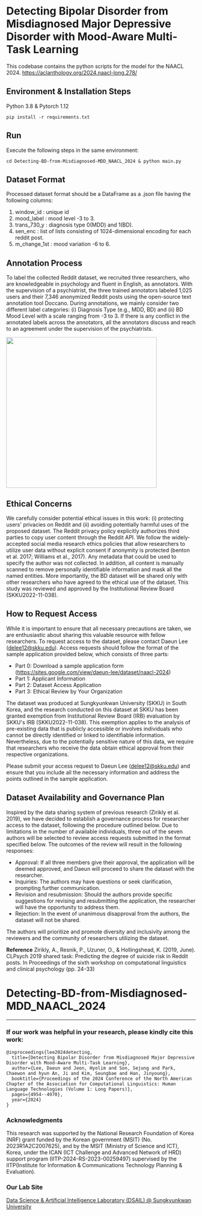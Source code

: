 # Detecting Bipolar Disorder from Misdiagnosed Major Depressive Disorder with Mood-Aware Multi-Task Learning
This codebase contains the python scripts for the model for the NAACL 2024. https://aclanthology.org/2024.naacl-long.278/

## Environment & Installation Steps
Python 3.8 & Pytorch 1.12
```
pip install -r requirements.txt
```

## Run
Execute the following steps in the same environment:
```
cd Detecting-BD-from-Misdiagnosed-MDD_NAACL_2024 & python main.py
```

## Dataset Format
Processed dataset format should be a DataFrame as a .json file having the following columns:
1. window_id : unique id
2. mood_label : mood level -3 to 3.  
3. trans_730_y : diagnosis type 0(MDD) and 1(BD). 
4. sen_enc : list of lists consisting of 1024-dimensional encoding for each reddit post.
5. m_change_1st : mood variation -6 to 6.

## Annotation Process
To label the collected Reddit dataset, we recruited three researchers, who are knowledgeable in psychology and fluent in English, as annotators. With the supervision of a psychiatrist, the three trained annotators labeled 1,025 users and their 7,346 anonymized Reddit posts using the open-source text annotation tool Doccano. During annotations, we mainly consider two different label categories: (i) Diagnosis Type (e.g., MDD, BD) and (ii) BD Mood Level with a scale ranging from -3 to 3. If there is any conflict in the annotated labels across the annotators, all the annotators discuss and reach to an agreement under the supervision of the psychiatrists. 

<img src = "https://github.com/DSAIL-SKKU/Detecting-BD-from-Misdiagnosed-MDD_NAACL_2024/assets/64242572/48b52b1b-5e2a-49dd-9a3c-8ee157e6ce4b" width="400">

## Ethical Concerns
We carefully consider potential ethical issues in this work: (i) protecting users' privacies on Reddit and (ii) avoiding potentially harmful uses of the proposed dataset. The Reddit privacy policy explicitly authorizes third parties to copy user content through the Reddit API. We follow the widely-accepted social media research ethics policies that allow researchers to utilize user data without explicit consent if anonymity is protected (benton et al. 2017; Williams et al., 2017). Any metadata that could be used to specify the author was not collected. In addition, all content is manually scanned to remove personally identifiable information and mask all the named entities. More importantly, the BD dataset will be shared only with other researchers who have agreed to the ethical use of the dataset. This study was reviewed and approved by the Institutional Review Board (SKKU2022-11-038).

## How to Request Access
While it is important to ensure that all necessary precautions are taken, we are enthusiastic about sharing this valuable resource with fellow researchers. To request access to the dataset, please contact Daeun Lee (delee12@skku.edu). Access requests should follow the format of the sample application provided below, which consists of three parts:
- Part 0: Download a sample application form (https://sites.google.com/view/daeun-lee/dataset/naacl-2024)
- Part 1: Applicant Information
- Part 2: Dataset Access Application
- Part 3: Ethical Review by Your Organization

The dataset was produced at Sungkyunkwan University (SKKU) in South Korea, and the research conducted on this dataset at SKKU has been granted exemption from Institutional Review Board (IRB) evaluation by SKKU's IRB (SKKU2022-11-038). This exemption applies to the analysis of pre-existing data that is publicly accessible or involves individuals who cannot be directly identified or linked to identifiable information. Nevertheless, due to the potentially sensitive nature of this data, we require that researchers who receive the data obtain ethical approval from their respective organizations.

Please submit your access request to Daeun Lee (delee12@skku.edu) and ensure that you include all the necessary information and address the points outlined in the sample application.


## Dataset Availability and Governance Plan
Inspired by the data sharing system of previous research (Zirikly et al. 2019), we have decided to establish a governance process for researcher access to the dataset, following the procedure outlined below.
Due to limitations in the number of available individuals, three out of the seven authors will be selected to review access requests submitted in the format specified below. The outcomes of the review will result in the following responses:

- Approval: If all three members give their approval, the application will be deemed approved, and Daeun will proceed to share the dataset with the researcher.
- Inquiries: The authors may have questions or seek clarification, prompting further communication.
- Revision and resubmission: Should the authors provide specific suggestions for revising and resubmitting the application, the researcher will have the opportunity to address them.
- Rejection: In the event of unanimous disapproval from the authors, the dataset will not be shared.

The authors will prioritize and promote diversity and inclusivity among the reviewers and the community of researchers utilizing the dataset.

__Reference__
Zirikly, A., Resnik, P., Uzuner, O., & Hollingshead, K. (2019, June). CLPsych 2019 shared task: Predicting the degree of suicide risk in Reddit posts. In Proceedings of the sixth workshop on computational linguistics and clinical psychology (pp. 24-33)

# Detecting-BD-from-Misdiagnosed-MDD_NAACL_2024

---
### If our work was helpful in your research, please kindly cite this work:

```
@inproceedings{lee2024detecting,
  title={Detecting Bipolar Disorder from Misdiagnosed Major Depressive Disorder with Mood-Aware Multi-Task Learning},
  author={Lee, Daeun and Jeon, Hyolim and Son, Sejung and Park, Chaewon and hyun An, Ji and Kim, Seungbae and Han, Jinyoung},
  booktitle={Proceedings of the 2024 Conference of the North American Chapter of the Association for Computational Linguistics: Human Language Technologies (Volume 1: Long Papers)},
  pages={4954--4970},
  year={2024}
}
```

### Acknowledgments
This research was supported by the National Research Foundation of Korea (NRF) grant funded by the Korean government (MSIT) (No. 2023R1A2C2007625), and by the MSIT (Ministry of Science and ICT), Korea, under the ICAN (ICT
Challenge and Advanced Network of HRD) support program (IITP-2024-RS-2023-00259497) supervised by the IITP(Institute for Information & Communications Technology Planning & Evaluation).

### Our Lab Site
[Data Science & Artificial Intelligence Laboratory (DSAIL) @ Sungkyunkwan University](https://sites.google.com/view/datasciencelab/home)
